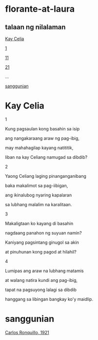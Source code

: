 # florante-at-laura

## talaan ng nilalaman
[Kay Celia](#Kay-Celia)

[1](#1)

[11](#11)

[21](#21)

...

[sanggunian](sanggunian)

# Kay Celia
1

Kung pagsaulan kong basahin sa isip

ang nangakaraang araw ng pag-ibig,

may mahahagilap kayang natititik,

liban na kay Celiang namugad sa dibdib?

2

Yaong Celiang laging pinanganganibang

baka makalimot sa pag-iibigan,

ang ikinalubog nyaring kapalaran

sa lubhang malalim na karalitaan.

3

Makaligtaan ko kayang di basahin

nagdaang panahon ng suyuan namin?

Kaniyang pagsintang ginugol sa akin

at pinuhunan kong pagod at hilahil?

4

Lumipas ang araw na lubhang matamis

at walang natira kundi ang pag-ibig,

tapat na pagsuyong lalagi sa dibdib

hanggang sa libingan bangkay ko'y maidlip.

# sanggunian

[Carlos Ronquillo, 1921](https://www.gutenberg.org/files/15845/15845-h/15845-h.htm)
